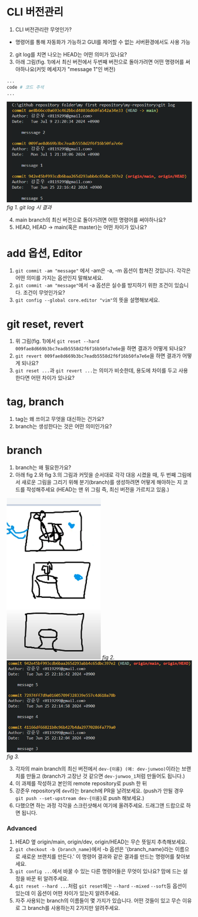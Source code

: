 # CLI 버전관리
1. CLI 버전관리란 무엇인가?
- 명령어를 통해 자동화가 가능하고 GUI를 제어할 수 없는 서버환경에서도 사용 가능
2. git log를 치면 나오는 HEAD는 어떤 의미가 있나요?
3. 아래 그림(fig. 1)에서 최신 버전에서 두번째 버전으로 돌아가려면 어떤 명령어를 써야하나요(커밋 메세지가 "message 1"인 버전)
```bash
...
code # 코드 주석
...
```
![git log 시 결과](./sources/commit_log1.png)*fig 1. git log 시 결과* <br>

4. main branch의 최신 버전으로 돌아가려면 어떤 명령어를 써야하나요?
5. HEAD, HEAD -> main(혹은 master)는 어떤 차이가 있나요?

# add 옵션, Editor
1. `git commit -am "message"` 에서 -am은 -a, -m 옵션이 합쳐진 것입니다. 각각은 어떤 의미를 가지는 옵션인지 말해보세요.
2. `git commit -am "message"`에서 -a 옵션은 실수를 방지하기 위한 조건이 있습니다. 조건이 무엇인가요?
3. `git config --global core.editor "vim"`의 뜻을 설명해보세요.

# git reset, revert
1. 위 그림(fig. 1)에서 `git reset --hard 009fae8d669b3bc7eadb5558d2f6f16b50fa7e6e`을 하면 결과가 어떻게 되나요?
2. `git revert 009fae8d669b3bc7eadb5558d2f6f16b50fa7e6e`을 하면 결과가 어떻게 되나요?
3. `git reset ...`과 `git revert ...`는 의미가 비슷한데, 용도에 차이를 두고 사용한다면 어떤 차이가 있나요?

# tag, branch
1. tag는 왜 쓰이고 무엇을 대신하는 건가요?
2. branch는 생성한다는 것은 어떤 의미인가요?

# branch
1. branch는 왜 필요한가요?
2. 아래 fig 2.와 fig 3.의 그림과 커밋을 순서대로 각각 대응 시켰을 때, 두 번째 그림에서 새로운 그림을 그리기 위해 분기(branch)를 생성하려면 어떻게 해야하는 지 코드를 작성해주세요 (HEAD는 맨 위 그림 즉, 최신 버전을 가르치고 있음.) 

![alt text](./sources/log_visualization.png) *fig 2.*<br>
![alt text](./sources/commit_log2.png) *fig 3.*<br>

3. 각자의 main branch의 최신 버전에서 `dev-{이름} (예: dev-junwoo)`이라는 브랜치를 만들고 (branch가 고장난 것 같으면 `dev-junwoo_1`처럼 만들어도 됩니다.)
4. 이 과제를 작성하고 본인의 remote repository로 push 한 뒤
5. 강준우 repository에 `dev`라는 branch에 PR을 날려보세요. (push가 안될 경우 `git push --set-upstream dev-{이름}`로 push 해보세요.)
6. 다했으면 하는 과정 각각을 스크린샷해서 여기에 올려주세요. 드래그앤 드랍으로 하면 됩니다.

### Advanced
1. HEAD 옆 origin/main, origin/dev, origin/HEAD는 무슨 뜻일지 추측해보세요.
2. `git checkout -b {branch_name}`에서 -b 옵션은 '{branch_name}라는 이름으로 새로운 브랜치를 만든다.' 이 명령어 결과와 같은 결과를 만드는 명령어를 찾아보세요.
3. `git config ...`에서 바꿀 수 있는 다른 명령어들은 무엇이 있나요? 맘에 드는 설정을 바꾼 뒤 알려주세요.
4. `git reset --hard ...`처럼 `git reset`에는 `--hard` `--mixed` `--soft`등 옵션이 있는데 이 옵션이 어떤 차이가 있는지 알려주세요.
5. 자주 사용되는 branch의 이름들이 몇 가지가 있습니다. 어떤 것들이 있고 무슨 이유로 그 branch를 사용하는지 2가지만 알려주세요.

